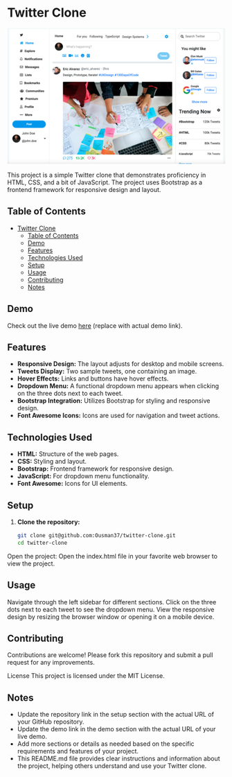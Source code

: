 # Twitter Clone

![Screenshot](https://github.com/Ousman37/twitter-clone/blob/main/Screenshot.jpg?raw=true)

This project is a simple Twitter clone that demonstrates proficiency in HTML, CSS, and a bit of JavaScript. The project uses Bootstrap as a frontend framework for responsive design and layout.

## Table of Contents

- [Twitter Clone](#twitter-clone)
  - [Table of Contents](#table-of-contents)
  - [Demo](#demo)
  - [Features](#features)
  - [Technologies Used](#technologies-used)
  - [Setup](#setup)
  - [Usage](#usage)
  - [Contributing](#contributing)
  - [Notes](#notes)

## Demo

Check out the live demo [here](https://velvety-pie-b773b3.netlify.app/) (replace with actual demo link).

## Features

- **Responsive Design:** The layout adjusts for desktop and mobile screens.
- **Tweets Display:** Two sample tweets, one containing an image.
- **Hover Effects:** Links and buttons have hover effects.
- **Dropdown Menu:** A functional dropdown menu appears when clicking on the three dots next to each tweet.
- **Bootstrap Integration:** Utilizes Bootstrap for styling and responsive design.
- **Font Awesome Icons:** Icons are used for navigation and tweet actions.

## Technologies Used

- **HTML:** Structure of the web pages.
- **CSS:** Styling and layout.
- **Bootstrap:** Frontend framework for responsive design.
- **JavaScript:** For dropdown menu functionality.
- **Font Awesome:** Icons for UI elements.

## Setup

1. **Clone the repository:**

   ```bash
   git clone git@github.com:Ousman37/twitter-clone.git
   cd twitter-clone

 Open the project:
Open the index.html file in your favorite web browser to view the project.

## Usage

Navigate through the left sidebar for different sections.
Click on the three dots next to each tweet to see the dropdown menu.
View the responsive design by resizing the browser window or opening it on a mobile device.

## Contributing

Contributions are welcome! Please fork this repository and submit a pull request for any improvements.

License
This project is licensed under the MIT License.

## Notes

- Update the repository link in the setup section with the actual URL of your GitHub repository.
- Update the demo link in the demo section with the actual URL of your live demo.
- Add more sections or details as needed based on the specific requirements and features of your project.
- This README.md file provides clear instructions and information about the project, helping others understand and use your Twitter clone.
